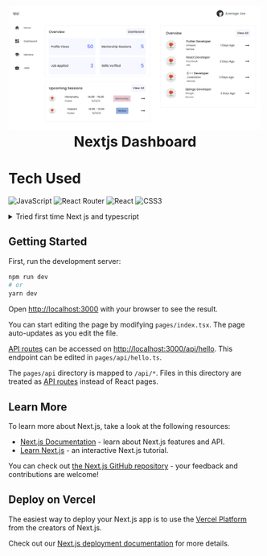 <div align="center">
      <h1> <img src="https://raw.githubusercontent.com/kasim393/nextjs-dashboard/main/public/ss1.png" width="500px"><br/>Nextjs Dashboard</h1>
     </div>

# Tech Used
![JavaScript](https://img.shields.io/badge/-TYPESCRIPT-9cf?style=for-the-badge&logo=typescript) ![React Router](https://img.shields.io/badge/-NEXT--JS-%23000?style=for-the-badge&logo=nextdotjs) ![React](https://img.shields.io/badge/react-%2320232a.svg?style=for-the-badge&logo=react&logoColor=%2361DAFB)  ![CSS3](https://img.shields.io/badge/css3-%231572B6.svg?style=for-the-badge&logo=css3&logoColor=white) 

<details><summary>Tried first time Next js and typescript</summary>
<p>

#### Typescript is shit!

</p>
</details>


## Getting Started

First, run the development server:

```bash
npm run dev
# or
yarn dev
```

Open [http://localhost:3000](http://localhost:3000) with your browser to see the result.

You can start editing the page by modifying `pages/index.tsx`. The page auto-updates as you edit the file.

[API routes](https://nextjs.org/docs/api-routes/introduction) can be accessed on [http://localhost:3000/api/hello](http://localhost:3000/api/hello). This endpoint can be edited in `pages/api/hello.ts`.

The `pages/api` directory is mapped to `/api/*`. Files in this directory are treated as [API routes](https://nextjs.org/docs/api-routes/introduction) instead of React pages.

## Learn More

To learn more about Next.js, take a look at the following resources:

- [Next.js Documentation](https://nextjs.org/docs) - learn about Next.js features and API.
- [Learn Next.js](https://nextjs.org/learn) - an interactive Next.js tutorial.

You can check out [the Next.js GitHub repository](https://github.com/vercel/next.js/) - your feedback and contributions are welcome!

## Deploy on Vercel

The easiest way to deploy your Next.js app is to use the [Vercel Platform](https://vercel.com/new?utm_medium=default-template&filter=next.js&utm_source=create-next-app&utm_campaign=create-next-app-readme) from the creators of Next.js.

Check out our [Next.js deployment documentation](https://nextjs.org/docs/deployment) for more details.
